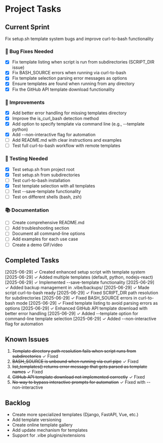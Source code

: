 # Project Tasks

## Current Sprint
Fix setup.sh template system bugs and improve curl-to-bash functionality

### 🐛 Bug Fixes Needed
- [x] Fix template listing when script is run from subdirectories (SCRIPT_DIR issue)
- [x] Fix BASH_SOURCE errors when running via curl-to-bash
- [x] Fix template selection parsing error messages as options
- [x] Ensure templates are found when running from any directory
- [x] Fix the GitHub API template download functionality

### 🔧 Improvements
- [x] Add better error handling for missing templates directory
- [x] Improve the is_curl_bash detection method
- [x] Add option to specify template via command line (e.g., --template python)
- [x] Add --non-interactive flag for automation
- [ ] Add README.md with clear instructions and examples
- [ ] Test full curl-to-bash workflow with remote templates

### 🧪 Testing Needed
- [x] Test setup.sh from project root
- [x] Test setup.sh from subdirectories
- [ ] Test curl-to-bash installation
- [x] Test template selection with all templates
- [ ] Test --save-template functionality
- [ ] Test on different shells (bash, zsh)

### 📚 Documentation
- [ ] Create comprehensive README.md
- [ ] Add troubleshooting section
- [ ] Document all command-line options
- [ ] Add examples for each use case
- [ ] Create a demo GIF/video

## Completed Tasks
[2025-06-29] ✓ Created enhanced setup script with template system
[2025-06-29] ✓ Added multiple templates (default, python, nodejs-react)
[2025-06-29] ✓ Implemented --save-template functionality
[2025-06-29] ✓ Added backup management in .vibe/backups/
[2025-06-29] ✓ Made script curl-to-bash ready
[2025-06-29] ✓ Fixed SCRIPT_DIR path resolution for subdirectories
[2025-06-29] ✓ Fixed BASH_SOURCE errors in curl-to-bash mode
[2025-06-29] ✓ Fixed template listing to avoid parsing errors as options
[2025-06-29] ✓ Enhanced GitHub API template download with better error handling
[2025-06-29] ✓ Added --template option for command-line template selection
[2025-06-29] ✓ Added --non-interactive flag for automation

## Known Issues
1. ~~Template directory path resolution fails when script runs from subdirectories~~ ✓ Fixed
2. ~~BASH_SOURCE is unbound when running via curl pipe~~ ✓ Fixed
3. ~~list_templates() returns error message that gets parsed as template names~~ ✓ Fixed
4. ~~GitHub API template download not implemented correctly~~ ✓ Fixed
5. ~~No way to bypass interactive prompts for automation~~ ✓ Fixed with --non-interactive

## Backlog
- Create more specialized templates (Django, FastAPI, Vue, etc.)
- Add template versioning
- Create online template gallery
- Add update mechanism for templates
- Support for .vibe plugins/extensions